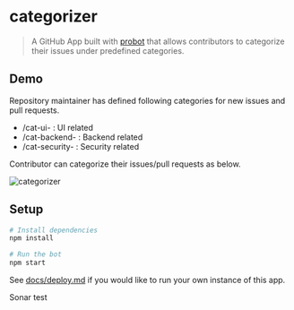 # categorizer

> A GitHub App built with [probot](https://github.com/probot/probot) that allows contributors to categorize their issues under predefined categories.

## Demo
Repository maintainer has defined following categories for new issues and pull requests.

- /cat-ui- : UI related
- /cat-backend- : Backend related
- /cat-security- : Security related

Contributor can categorize their issues/pull requests as below.

![categorizer](https://user-images.githubusercontent.com/22785263/38630482-acbc4852-3dd4-11e8-8768-56a19980261a.gif)

## Setup

```sh
# Install dependencies
npm install

# Run the bot
npm start
```

See [docs/deploy.md](docs/deploy.md) if you would like to run your own instance of this app.

Sonar test

